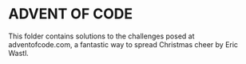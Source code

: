 # ADVENT OF CODE
This folder contains solutions to the challenges posed at adventofcode.com,
a fantastic way to spread Christmas cheer by Eric Wastl.
